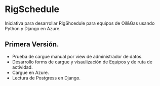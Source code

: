 # RigSchedule

Iniciativa para desarrollar RigShcedule para equipos de Oil&Gas usando Python y Django en Azure.


## Primera Versión.
 * Prueba de cargue manual por view de administrador de datos.
 * Desarrollo forms de cargue y visaulización de Equipos y de ruta de actividad.
 * Cargue en Azure.
 * Lectura de Postgress en Django.
